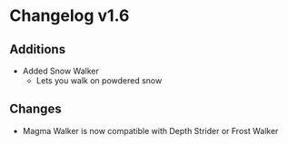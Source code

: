 # Changelog v1.6

## Additions
- Added Snow Walker
  - Lets you walk on powdered snow

## Changes
- Magma Walker is now compatible with Depth Strider or Frost Walker